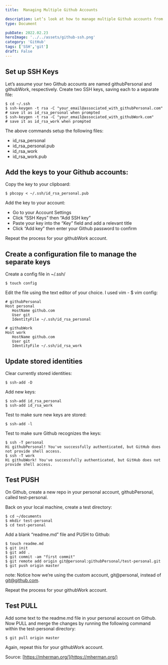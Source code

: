```yaml
---
title:	Managing Multiple Github Accounts

description: Let’s look at how to manage multiple Github accounts from one computer. In essence, it’s simply a matter of balancing both your git and ssh configurations - which actually is not as bad as it might seem.
type: Document

pubDate: 2022.02.23
heroImage: '../../assets/github-ssh.png'
category: 'GitHub'
tags: ['SSH','git']
draft: False
---
```


## Set up SSH Keys

Let’s assume your two Github accounts are named githubPersonal and githubWork, respectively.
Create two SSH keys, saving each to a separate file:

```
$ cd ~/.ssh
$ ssh-keygen -t rsa -C "your_email@associated_with_githubPersonal.com"
# save it as id_rsa_personal when prompted
$ ssh-keygen -t rsa -C "your_email@associated_with_githubWork.com"
# save it as id_rsa_work when prompted
```
The above commands setup the following files:

- id_rsa_personal
- id_rsa_personal.pub
- id_rsa_work
- id_rsa_work.pub


## Add the keys to your Github accounts:
Copy the key to your clipboard:

```
$ pbcopy < ~/.ssh/id_rsa_personal.pub
```
Add the key to your account:
- Go to your Account Settings
- Click “SSH Keys” then “Add SSH key”
- Paste your key into the “Key” field and add a relevant title
- Click “Add key” then enter your Github password to confirm

Repeat the process for your githubWork account.

## Create a configuration file to manage the separate keys
Create a config file in ~/.ssh/
```
$ touch config

```
Edit the file using the text editor of your choice. I used vim - $ vim config:
```
# githubPersonal
Host personal
   HostName github.com
   User git
   IdentityFile ~/.ssh/id_rsa_personal

# githubWork
Host work
   HostName github.com
   User git
   IdentityFile ~/.ssh/id_rsa_work
``` 
## Update stored identities
Clear currently stored identities:
```
$ ssh-add -D

```
Add new keys:
```
$ ssh-add id_rsa_personal
$ ssh-add id_rsa_work
```
Test to make sure new keys are stored:
```
$ ssh-add -l
```
Test to make sure Github recognizes the keys:
```
$ ssh -T personal
Hi githubPersonal! You've successfully authenticated, but GitHub does not provide shell access.
$ ssh -T work
Hi githubWork! You've successfully authenticated, but GitHub does not provide shell access.
```

## Test PUSH
On Github, create a new repo in your personal account, githubPersonal, called test-personal.

Back on your local machine, create a test directory:
```
$ cd ~/documents
$ mkdir test-personal
$ cd test-personal
```
Add a blank “readme.md” file and PUSH to Github:
```
$ touch readme.md
$ git init
$ git add .
$ git commit -am "first commit"
$ git remote add origin git@personal:githubPersonal/test-personal.git
$ git push origin master
```
note: Notice how we’re using the custom account, git@personal, instead of git@github.com.

Repeat the process for your githubWork account.

## Test PULL
Add some text to the readme.md file in your personal account on Github.
Now PULL and merge the changes by running the following command within the test-personal directory:

```
$ git pull origin master
```
Again, repeat this for your githubWork account.


Source: [https://mherman.org/](https://mherman.org/)